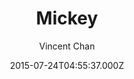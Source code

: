 ---
title: Mickey
github: https://github.com/vincentchan/mickey
demo: https://vincentchan.github.io/mickey/
author: Vincent Chan
ssg:
  - Jekyll
cms:
  - No Cms
date: 2015-07-24T04:55:37.000Z
github_branch: master
description: 'A minimal one-column theme for Jekyll. '
stale: true
---